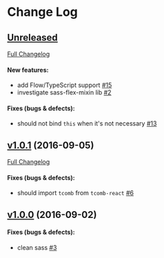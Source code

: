 #  Change Log

## [Unreleased](https://github.com/buildo/react-flexview/tree/HEAD)
[Full Changelog](https://github.com/buildo/react-flexview/compare/v1.0.1...HEAD)

#### New features:

- add Flow/TypeScript support [#15](https://github.com/buildo/react-flexview/issues/15)
- investigate sass-flex-mixin lib [#2](https://github.com/buildo/react-flexview/issues/2)

#### Fixes (bugs & defects):

- should not bind `this` when it's not necessary [#13](https://github.com/buildo/react-flexview/issues/13)

## [v1.0.1](https://github.com/buildo/react-flexview/tree/v1.0.1) (2016-09-05)
[Full Changelog](https://github.com/buildo/react-flexview/compare/v1.0.0...v1.0.1)

#### Fixes (bugs & defects):

- should import `tcomb` from `tcomb-react` [#6](https://github.com/buildo/react-flexview/issues/6)

## [v1.0.0](https://github.com/buildo/react-flexview/tree/v1.0.0) (2016-09-02)


#### Fixes (bugs & defects):

- clean sass [#3](https://github.com/buildo/react-flexview/issues/3)